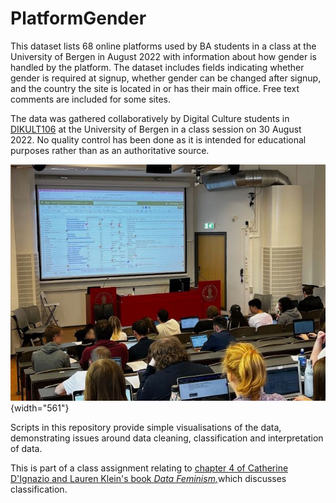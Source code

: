 # PlatformGender

This dataset lists 68 online platforms used by BA students in a class at the University of Bergen in August 2022 with information about how gender is handled by the platform. The dataset includes fields indicating whether gender is required at signup, whether gender can be changed after signup, and the country the site is located in or has their main office. Free text comments are included for some sites.

The data was gathered collaboratively by Digital Culture students in [DIKULT106](https://www.uib.no/en/course/DIKULT106) at the University of Bergen in a class session on 30 August 2022. No quality control has been done as it is intended for educational purposes rather than as an authoritative source.

![The data was collected collaboratively in class.](images/data_collection.jpeg){width="561"}

Scripts in this repository provide simple visualisations of the data, demonstrating issues around data cleaning, classification and interpretation of data.

This is part of a class assignment relating to [chapter 4 of Catherine D'Ignazio and Lauren Klein's book *Data Feminism,*](https://data-feminism.mitpress.mit.edu/pub/h1w0nbqp/release/3)which discusses classification.
